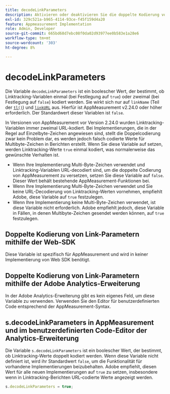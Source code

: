 ```yaml
---
title: decodeLinkParameters
description: Aktivieren oder deaktivieren Sie die doppelte Kodierung von Linktracking-Variablen in AppMeasurement.
exl-id: 329c521a-b965-4114-93ce-f45f159d4a20
feature: Appmeasurement Implementation
role: Admin, Developer
source-git-commit: 665bd68d7ebc08f0da02d93977ee0b583e1a28e6
workflow-type: tm+mt
source-wordcount: '303'
ht-degree: 8%

---
```


# decodeLinkParameters

Die Variable `decodeLinkParameters` ist ein boolescher Wert, der bestimmt, ob Linktracking-Variablen einmal (bei Festlegung auf `true`) oder zweimal (bei Festlegung auf `false`) kodiert werden. Sie wirkt sich nur auf `linkName` (Teil der [`tl()`](../functions/tl-method.md)) und [`linkURL`](linkurl.md) aus. Hierfür ist AppMeasurement v2.24.0 oder höher erforderlich. Der Standardwert dieser Variablen ist `false`.

In Versionen von AppMeasurement vor Version 2.24.0 wurden Linktracking-Variablen immer zweimal URL-kodiert. Bei Implementierungen, die in der Regel auf Einzelbyte-Zeichen angewiesen sind, stellt die Doppelcodierung zwar kein Problem dar, es werden jedoch falsch codierte Werte für Multibyte-Zeichen in Berichten erstellt. Wenn Sie diese Variable auf setzen, werden Linktracking-Werte `true` einmal kodiert, was normalerweise das gewünschte Verhalten ist.

* Wenn Ihre Implementierung Multi-Byte-Zeichen verwendet und Linktracking-Variablen URL-decodiert sind, um die doppelte Codierung von AppMeasurement zu versetzen, setzen Sie diese Variable auf `false`. Dieser Wert behält bestehende AppMeasurement-Funktionen bei.
* Wenn Ihre Implementierung Multi-Byte-Zeichen verwendet und Sie keine URL-Decodierung von Linktracking-Werten vornehmen, empfiehlt Adobe, diese Variable auf `true` festzulegen.
* Wenn Ihre Implementierung keine Multi-Byte-Zeichen verwendet, ist diese Variable nicht erforderlich. Adobe empfiehlt jedoch, diese Variable in Fällen, in denen Multibyte-Zeichen gesendet werden können, auf `true` festzulegen.

## Doppelte Kodierung von Link-Parametern mithilfe der Web-SDK

Diese Variable ist spezifisch für AppMeasurement und wird in keiner Implementierung von Web SDK benötigt.

## Doppelte Kodierung von Link-Parametern mithilfe der Adobe Analytics-Erweiterung

In der Adobe Analytics-Erweiterung gibt es kein eigenes Feld, um diese Variable zu verwenden. Verwenden Sie den Editor für benutzerdefinierten Code entsprechend der AppMeasurement-Syntax.

## s.decodeLinkParameters in AppMeasurement und im benutzerdefinierten Code-Editor der Analytics-Erweiterung

Die Variable `s.decodeLinkParameters` ist ein boolescher Wert, der bestimmt, ob Linktracking-Werte doppelt kodiert werden. Wenn diese Variable nicht definiert ist, wird ihr Standardwert `false`, um die Funktionalität für vorhandene Implementierungen beizubehalten. Adobe empfiehlt, diesen Wert für alle neuen Implementierungen auf `true` zu setzen, insbesondere wenn in Linktracking-Berichten URL-codierte Werte angezeigt werden.

```js
s.decodeLinkParameters = true;
```

